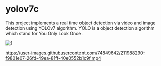 # yolov7c
This project implements a real time object detection via video and image detection using YOLOv7 algorithm. 
YOLO is a object detection algorithm which stand for You Only Look Once. 

![1](https://user-images.githubusercontent.com/74849642/211988269-62697ca2-1442-4266-9fe9-d0e179c17a0f.jpg)


https://user-images.githubusercontent.com/74849642/211988290-f9801e07-26fd-49ea-81ff-40e0552b1c9f.mp4

